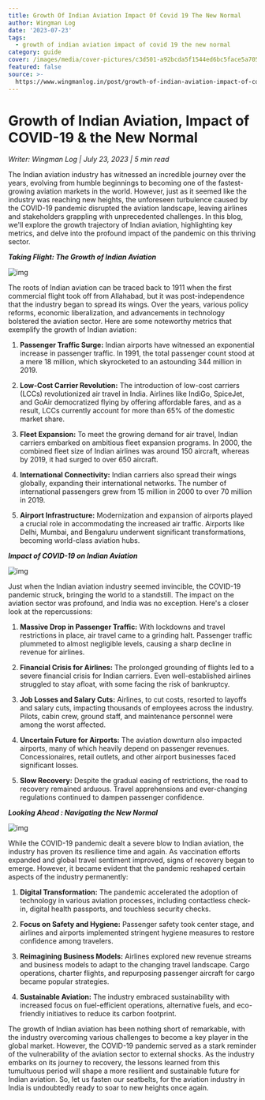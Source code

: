 ```yaml
---
title: Growth Of Indian Aviation Impact Of Covid 19 The New Normal
author: Wingman Log
date: '2023-07-23'
tags:
  - growth of indian aviation impact of covid 19 the new normal
category: guide
cover: /images/media/cover-pictures/c3d501-a92bcda5f1544ed6bc5face5a705c656-mv2-32c374b6.jpg
featured: false
source: >-
  https://www.wingmanlog.in/post/growth-of-indian-aviation-impact-of-covid-19-the-new-normal
---
```


# Growth of Indian Aviation, Impact of COVID-19 & the New Normal

*Writer: Wingman Log | July 23, 2023 | 5 min read*

The Indian aviation industry has witnessed an incredible journey over the years, evolving from humble beginnings to becoming one of the fastest-growing aviation markets in the world. However, just as it seemed like the industry was reaching new heights, the unforeseen turbulence caused by the COVID-19 pandemic disrupted the aviation landscape, leaving airlines and stakeholders grappling with unprecedented challenges. In this blog, we'll explore the growth trajectory of Indian aviation, highlighting key metrics, and delve into the profound impact of the pandemic on this thriving sector.

***Taking Flight: The Growth of Indian Aviation***

![img](/images/media/blog-media/c3d501-a92bcda5f1544ed6bc5face5a705c656-mv2-32c374b6.jpg)

The roots of Indian aviation can be traced back to 1911 when the first commercial flight took off from Allahabad, but it was post-independence that the industry began to spread its wings. Over the years, various policy reforms, economic liberalization, and advancements in technology bolstered the aviation sector. Here are some noteworthy metrics that exemplify the growth of Indian aviation:

1.  **Passenger Traffic Surge:** Indian airports have witnessed an exponential increase in passenger traffic. In 1991, the total passenger count stood at a mere 18 million, which skyrocketed to an astounding 344 million in 2019.
    
2.  **Low-Cost Carrier Revolution:** The introduction of low-cost carriers (LCCs) revolutionized air travel in India. Airlines like IndiGo, SpiceJet, and GoAir democratized flying by offering affordable fares, and as a result, LCCs currently account for more than 65% of the domestic market share.
    
3.  **Fleet Expansion:** To meet the growing demand for air travel, Indian carriers embarked on ambitious fleet expansion programs. In 2000, the combined fleet size of Indian airlines was around 150 aircraft, whereas by 2019, it had surged to over 650 aircraft.
    
4.  **International Connectivity:** Indian carriers also spread their wings globally, expanding their international networks. The number of international passengers grew from 15 million in 2000 to over 70 million in 2019.
    
5.  **Airport Infrastructure:** Modernization and expansion of airports played a crucial role in accommodating the increased air traffic. Airports like Delhi, Mumbai, and Bengaluru underwent significant transformations, becoming world-class aviation hubs.

***Impact of COVID-19 on Indian Aviation***

![img](/images/media/blog-media/c3d501-a570a5121d9b43b18effc17239d55e98-mv2-050ac8fc.jpg)

Just when the Indian aviation industry seemed invincible, the COVID-19 pandemic struck, bringing the world to a standstill. The impact on the aviation sector was profound, and India was no exception. Here's a closer look at the repercussions:

1.  **Massive Drop in Passenger Traffic:** With lockdowns and travel restrictions in place, air travel came to a grinding halt. Passenger traffic plummeted to almost negligible levels, causing a sharp decline in revenue for airlines.
    
2.  **Financial Crisis for Airlines:** The prolonged grounding of flights led to a severe financial crisis for Indian carriers. Even well-established airlines struggled to stay afloat, with some facing the risk of bankruptcy.
    
3.  **Job Losses and Salary Cuts:** Airlines, to cut costs, resorted to layoffs and salary cuts, impacting thousands of employees across the industry. Pilots, cabin crew, ground staff, and maintenance personnel were among the worst affected.
    
4.  **Uncertain Future for Airports:** The aviation downturn also impacted airports, many of which heavily depend on passenger revenues. Concessionaires, retail outlets, and other airport businesses faced significant losses.
    
5.  **Slow Recovery:** Despite the gradual easing of restrictions, the road to recovery remained arduous. Travel apprehensions and ever-changing regulations continued to dampen passenger confidence.

***Looking Ahead : Navigating the New Normal***

![img](/images/media/blog-media/c3d501-02cdcad74f0f4452ad07e430a8f87590-mv2-78704720.jpg)

While the COVID-19 pandemic dealt a severe blow to Indian aviation, the industry has proven its resilience time and again. As vaccination efforts expanded and global travel sentiment improved, signs of recovery began to emerge. However, it became evident that the pandemic reshaped certain aspects of the industry permanently:

1.  **Digital Transformation:** The pandemic accelerated the adoption of technology in various aviation processes, including contactless check-in, digital health passports, and touchless security checks.
    
2.  **Focus on Safety and Hygiene:** Passenger safety took center stage, and airlines and airports implemented stringent hygiene measures to restore confidence among travelers.
    
3.  **Reimagining Business Models:** Airlines explored new revenue streams and business models to adapt to the changing travel landscape. Cargo operations, charter flights, and repurposing passenger aircraft for cargo became popular strategies.
    
4.  **Sustainable Aviation:** The industry embraced sustainability with increased focus on fuel-efficient operations, alternative fuels, and eco-friendly initiatives to reduce its carbon footprint.

The growth of Indian aviation has been nothing short of remarkable, with the industry overcoming various challenges to become a key player in the global market. However, the COVID-19 pandemic served as a stark reminder of the vulnerability of the aviation sector to external shocks. As the industry embarks on its journey to recovery, the lessons learned from this tumultuous period will shape a more resilient and sustainable future for Indian aviation. So, let us fasten our seatbelts, for the aviation industry in India is undoubtedly ready to soar to new heights once again.
